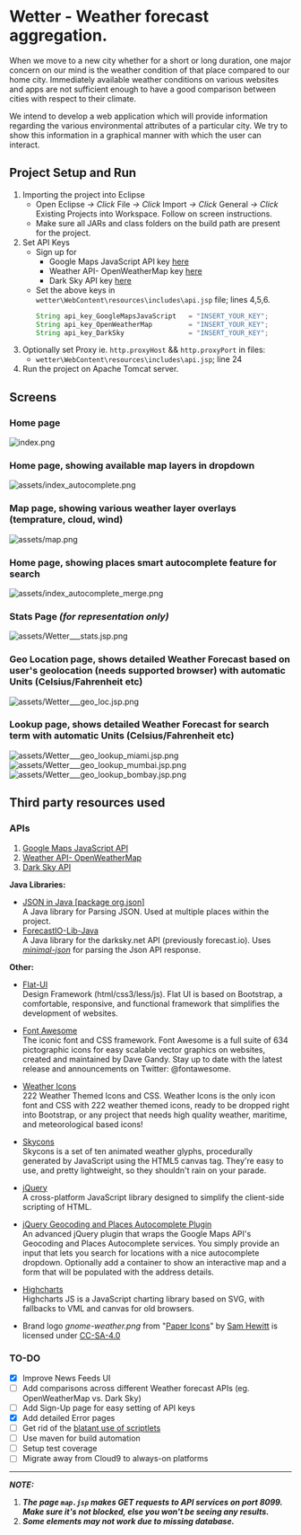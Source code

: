 # Wetter - Weather forecast aggregation.

When we move to a new city whether for a short or long duration, one major concern on our mind is the weather condition of that place compared to our home city. Immediately available weather conditions on various websites and apps are not sufficient enough to have a good comparison between cities with respect to their climate.

We intend to develop a web application which will provide information regarding the various environmental attributes of a particular city. We try to show this information in a graphical manner with which the user can interact.

## Project Setup and Run
1. Importing the project into Eclipse
   - Open Eclipse *-> Click* File *-> Click* Import *-> Click* General *-> Click* Existing Projects into Workspace. Follow on screen instructions.
   - Make sure all JARs and class folders on the build path are present for the project.
2. Set API Keys
   - Sign up for 
      - Google Maps JavaScript API key [here](https://accounts.google.com/ServiceLogin?passive=true&continue=https%3A%2F%2Fdevelopers.google.com%2Fmaps%2Fdocumentation%2Fjavascript%2F&service=ahsid#identifier)
      - Weather API- OpenWeatherMap key [here](https://home.openweathermap.org/users/sign_up)
      - Dark Sky API key [here](https://darksky.net/dev/register)
   - Set the above keys in `wetter\WebContent\resources\includes\api.jsp` file; lines 4,5,6.
     ```Java
     String api_key_GoogleMapsJavaScript   = "INSERT_YOUR_KEY";
     String api_key_OpenWeatherMap         = "INSERT_YOUR_KEY";
     String api_key_DarkSky                = "INSERT_YOUR_KEY";
     ```
3. Optionally set Proxy ie. `http.proxyHost` && `http.proxyPort` in files:
   - `wetter\WebContent\resources\includes\api.jsp`; line 24
4. Run the project on Apache Tomcat server.

## Screens

### Home page
![index.png](https://gitlab.com/user501254/Wetter/raw/b80b165a57036319d80d3e59919c3fa1a4719eb7/assets/index.png)  
  

### Home page, showing available map layers in dropdown
![assets/index_autocomplete.png](https://gitlab.com/user501254/Wetter/raw/b80b165a57036319d80d3e59919c3fa1a4719eb7/assets/index_maps.png)  
  

### Map page, showing various weather layer overlays (temprature, cloud, wind)
![assets/map.png](https://gitlab.com/user501254/Wetter/raw/b80b165a57036319d80d3e59919c3fa1a4719eb7/assets/map.png)  
  

### Home page, showing places smart autocomplete feature for search
![assets/index_autocomplete_merge.png](https://gitlab.com/user501254/Wetter/raw/b80b165a57036319d80d3e59919c3fa1a4719eb7/assets/index_autocomplete_merge.png)  
  

### Stats Page _(for representation only)_
![assets/Wetter___stats.jsp.png](https://gitlab.com/user501254/Wetter/raw/b80b165a57036319d80d3e59919c3fa1a4719eb7/assets/Wetter___stats.jsp.png)  
  

### Geo Location page, shows detailed Weather Forecast based on user's geolocation (needs supported browser) with automatic Units (Celsius/Fahrenheit etc)
![assets/Wetter___geo_loc.jsp.png](https://gitlab.com/user501254/Wetter/raw/b80b165a57036319d80d3e59919c3fa1a4719eb7/assets/Wetter___geo_loc.jsp.png)  
  

### Lookup page, shows detailed Weather Forecast for search term with automatic Units (Celsius/Fahrenheit etc)
![assets/Wetter___geo_lookup_miami.jsp.png ](https://gitlab.com/user501254/Wetter/raw/b80b165a57036319d80d3e59919c3fa1a4719eb7/assets/Wetter___geo_lookup_miami.jsp.png)  
![assets/Wetter___geo_lookup_mumbai.jsp.png ](https://gitlab.com/user501254/Wetter/raw/b80b165a57036319d80d3e59919c3fa1a4719eb7/assets/Wetter___geo_lookup_mumbai.jsp.png)  
![assets/Wetter___geo_lookup_bombay.jsp.png ](https://gitlab.com/user501254/Wetter/raw/b80b165a57036319d80d3e59919c3fa1a4719eb7/assets/Wetter___geo_lookup_bombay.jsp.png)  


## Third party resources used
### APIs 
1. [Google Maps JavaScript API](https://developers.google.com/maps/documentation/javascript/)
2. [Weather API- OpenWeatherMap](https://openweathermap.org/api)
3. [Dark Sky API](https://darksky.net/dev/)


**Java Libraries:**

- [JSON in Java [package org.json]](https://github.com/stleary/JSON-java)  
A Java library for Parsing JSON. Used at multiple places within the project.
- [ForecastIO-Lib-Java](https://github.com/dvdme/forecastio-lib-java)  
A Java library for the darksky.net API (previously forecast.io). Uses *[minimal-json](https://github.com/ralfstx/minimal-json)* for parsing the Json API response.


**Other:**

- [Flat-UI](https://github.com/designmodo/Flat-UI/)  
Design Framework (html/css3/less/js). Flat UI is based on Bootstrap, a comfortable, responsive, and functional framework that simplifies the development of websites.

- [Font Awesome](https://github.com/FortAwesome/Font-Awesome)  
The iconic font and CSS framework.
Font Awesome is a full suite of 634 pictographic icons for easy scalable vector graphics on websites, created and maintained by Dave Gandy. Stay up to date with the latest release and announcements on Twitter: @fontawesome.

- [Weather Icons](https://github.com/erikflowers/weather-icons)  
222 Weather Themed Icons and CSS.
Weather Icons is the only icon font and CSS with 222 weather themed icons, ready to be dropped right into Bootstrap, or any project that needs high quality weather, maritime, and meteorological based icons!

- [Skycons](https://github.com/torryharris/Skycons)  
Skycons is a set of ten animated weather glyphs, procedurally generated by JavaScript using the HTML5 canvas tag. They're easy to use, and pretty lightweight, so they shouldn't rain on your parade.

- [jQuery](https://github.com/jquery/jquery)  
A cross-platform JavaScript library designed to simplify the client-side scripting of HTML.

- [jQuery Geocoding and Places Autocomplete Plugin](https://github.com/ubilabs/geocomplete)  
An advanced jQuery plugin that wraps the Google Maps API's Geocoding and Places Autocomplete services. You simply provide an input that lets you search for locations with a nice autocomplete dropdown. Optionally add a container to show an interactive map and a form that will be populated with the address details.

- [Highcharts](https://github.com/highcharts/highcharts)  
Highcharts JS is a JavaScript charting library based on SVG, with fallbacks to VML and canvas for old browsers.

- Brand logo _gnome-weather.png_ from "[Paper Icons](http://snwh.org/paper/icons)" by [Sam Hewitt](http://samuelhewitt.com/) is licensed under [CC-SA-4.0](http://creativecommons.org/licenses/by-sa/4.0/)  


### TO-DO
- [x] Improve News Feeds UI
- [ ] Add comparisons across different Weather forecast APIs (eg. OpenWeatherMap vs. Dark Sky)
- [ ] Add Sign-Up page for easy setting of API keys
- [x] Add detailed Error pages
- [ ] Get rid of the [blatant use of scriptlets](https://stackoverflow.com/a/3180202/2534513)
- [ ] Use maven for build automation
- [ ] Setup test coverage
- [ ] Migrate away from Cloud9 to always-on platforms

___

**_NOTE:_**  
1. **_The page `map.jsp` makes GET requests to API services on port 8099. Make sure it's not blocked, else you won't be seeing any results._**  
2. **_Some elements may not work due to missing database._**
